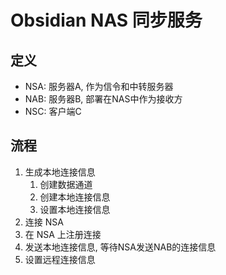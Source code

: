 # Obsidian NAS 同步服务

## 定义

* NSA: 服务器A, 作为信令和中转服务器
* NAB: 服务器B, 部署在NAS中作为接收方
* NSC: 客户端C

## 流程

1. 生成本地连接信息
    1. 创建数据通道
    2. 创建本地连接信息
    3. 设置本地连接信息
2. 连接 NSA
3. 在 NSA 上注册连接
4. 发送本地连接信息, 等待NSA发送NAB的连接信息
5. 设置远程连接信息
